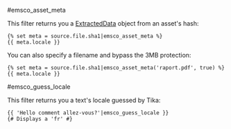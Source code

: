 #emsco_asset_meta

This filter returns you a [ExtractedData](https://github.com/ems-project/EMSCoreBundle/blob/4.x/src/Helper/AssetExtractor/ExtractedData.php) object from an asset's hash:

```twig
{% set meta = source.file.sha1|emsco_asset_meta %}
{{ meta.locale }}
```

You can also specify a filename and bypass the 3MB protection:


```twig
{% set meta = source.file.sha1|emsco_asset_meta('raport.pdf', true) %}
{{ meta.locale }}
```

#emsco_guess_locale

This filter returns you a text's locale guessed by Tika:

```twig
{{ 'Hello comment allez-vous?'|emsco_guess_locale }}
{# Displays a 'fr' #}
```